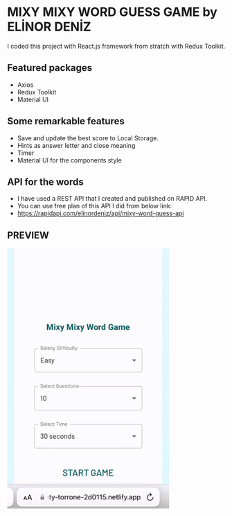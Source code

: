 # MIXY MIXY WORD GUESS GAME by ELİNOR DENİZ

I coded this project with React.js framework from stratch with Redux Toolkit.

## Featured packages

- Axios
- Redux Toolkit
- Material UI

## Some remarkable features

- Save and update the best score to Local Storage.
- Hints as answer letter and close meaning
- Timer
- Material UI for the components style

## API for the words

- I have used a REST API that I created and published on RAPID API.
- You can use free plan of this API I did from below link:
- https://rapidapi.com/elinordeniz/api/mixy-word-guess-api

## PREVIEW

<img src="https://github.com/elinordeniz/mixy-word-game-react/blob/main/public/previewg.gif" width="374" height="600"/>

